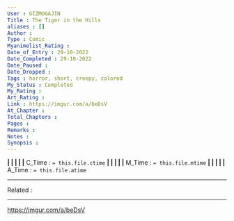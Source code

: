 ```yaml
---
User : GIZMOGAJIN
Title : The Tiger in the Hills
aliases : []
Author : 
Type : Comic
Myanimelist_Rating : 
Date_of_Entry : 29-10-2022 
Date_Completed : 29-10-2022
Date_Paused : 
Date_Dropped : 
Tags : horror, short, creepy, colored
My_Status : Completed
My_Rating : 
Art_Rating : 
Link : https://imgur.com/a/beDsV
At_Chapter : 
Total_Chapters : 
Pages : 
Remarks : 
Notes : 
Synopsis : 
---
```


**|  |  |  |  |** C_Time : `= this.file.ctime` **|  |  |  |  |** M_Time : `= this.file.mtime` **|  |  |  |  |** A_Time : `= this.file.atime` 

---
Related : 

---
https://imgur.com/a/beDsV